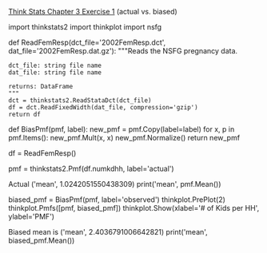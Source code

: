 [Think Stats Chapter 3 Exercise 1](http://greenteapress.com/thinkstats2/html/thinkstats2004.html#toc31) (actual vs. biased)


import thinkstats2
import thinkplot
import nsfg

def ReadFemResp(dct_file='2002FemResp.dct',
                dat_file='2002FemResp.dat.gz'):
    """Reads the NSFG pregnancy data.

    dct_file: string file name
    dat_file: string file name

    returns: DataFrame
    """
    dct = thinkstats2.ReadStataDct(dct_file)
    df = dct.ReadFixedWidth(dat_file, compression='gzip')
    return df

def BiasPmf(pmf, label):
    new_pmf = pmf.Copy(label=label)
    for x, p in pmf.Items():
        new_pmf.Mult(x, x)
    new_pmf.Normalize()
    return new_pmf

df = ReadFemResp()

pmf = thinkstats2.Pmf(df.numkdhh, label='actual')

Actual ('mean', 1.0242051550438309)
print('mean', pmf.Mean())

biased_pmf = BiasPmf(pmf, label='observed')
thinkplot.PrePlot(2)
thinkplot.Pmfs([pmf, biased_pmf])
thinkplot.Show(xlabel='# of Kids per HH', ylabel='PMF')

Biased mean is ('mean', 2.4036791006642821)
print('mean', biased_pmf.Mean())

